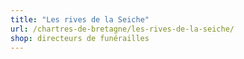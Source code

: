 ```yaml
---
title: "Les rives de la Seiche"
url: /chartres-de-bretagne/les-rives-de-la-seiche/
shop: directeurs de funérailles
---
```

